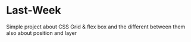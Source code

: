 # Last-Week
Simple project about CSS Grid & flex box and the different between them also about position and layer
